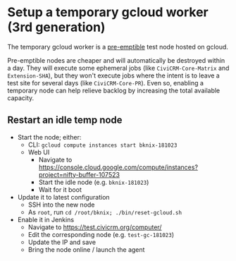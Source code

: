 # Setup a temporary gcloud worker (3rd generation)

The temporary gcloud worker is a [pre-emptible](https://cloud.google.com/preemptible-vms/) test node hosted on gcloud.

Pre-emptible nodes are cheaper and will automatically be destroyed within a
day.  They will execute some ephemeral jobs (like `CiviCRM-Core-Matrix`
and `Extension-SHA`), but they won't execute jobs where the intent is
to leave a test site for several days (like `CiviCRM-Core-PR`). Even so,
enabling a temporary node can help relieve backlog by increasing the
total available capacity.

## Restart an idle temp node

* Start the node; either:
    * CLI: `gcloud compute instances start bknix-181023`
    * Web UI
        * Navigate to https://console.cloud.google.com/compute/instances?project=nifty-buffer-107523
        * Start the idle node (e.g. `bknix-181023`)
        * Wait for it boot
* Update it to latest configuration
    * SSH into the new node
    * As `root`, run `cd /root/bknix; ./bin/reset-gcloud.sh`
* Enable it in Jenkins
    * Navigate to https://test.civicrm.org/computer/
    * Edit the corresponding node (e.g. `test-gc-181023`)
    * Update the IP and save
    * Bring the node online / launch the agent
